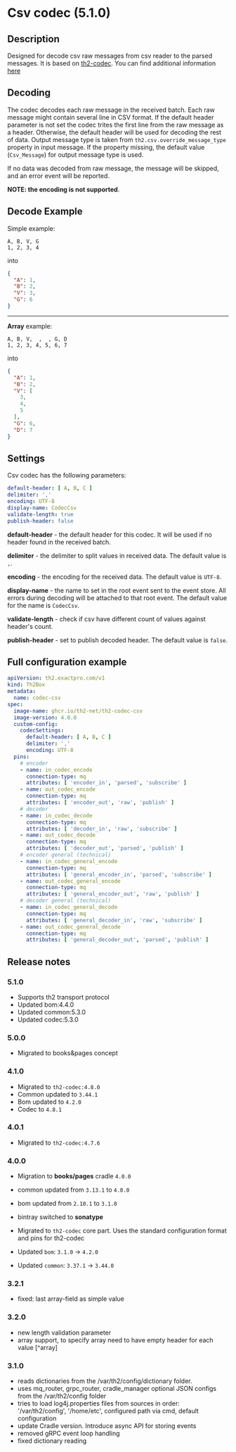 # Csv codec (5.1.0)

## Description

Designed for decode csv raw messages from csv reader to the parsed messages. It is based
on [th2-codec](https://github.com/th2-net/th2-codec). You can find additional
information [here](https://github.com/th2-net/th2-codec/blob/master/README.md)

## Decoding

The codec decodes each raw message in the received batch. Each raw message might contain several line in CSV format. If
the default header parameter is not set the codec trites the first line from the raw message as a header. Otherwise, the
default header will be used for decoding the rest of data. Output message type is taken
from `th2.csv.override_message_type` property in input message. If the property missing, the default
value (`Csv_Message`) for output message type is used.

If no data was decoded from raw message, the message will be skipped, and an error event will be reported.

**NOTE: the encoding is not supported**.

## Decode Example

Simple example:

```text
A, B, V, G
1, 2, 3, 4
```

into

```json
{
  "A": 1,
  "B": 2,
  "V": 3,
  "G": 6
}
```

***

**Array** example:

```text
A, B, V,  ,  , G, D
1, 2, 3, 4, 5, 6, 7
```

into

```json
{
  "A": 1,
  "B": 2,
  "V": [
    3,
    4,
    5
  ],
  "G": 6,
  "D": 7
}
```

## Settings

Csv codec has the following parameters:

```yaml
default-header: [ A, B, C ]
delimiter: ','
encoding: UTF-8
display-name: CodecCsv
validate-length: true
publish-header: false
```

**default-header** - the default header for this codec. It will be used if no header found in the received batch.

**delimiter** - the delimiter to split values in received data. The default value is `,`.

**encoding** - the encoding for the received data. The default value is `UTF-8`.

**display-name** - the name to set in the root event sent to the event store. All errors during decoding will be
attached to that root event. The default value for the name is `CodecCsv`.

**validate-length** - check if csv have different count of values against header's count.

**publish-header** - set to publish decoded header. The default value is `false`.

## Full configuration example

```yaml
apiVersion: th2.exactpro.com/v1
kind: Th2Box
metadata:
  name: codec-csv
spec:
  image-name: ghcr.io/th2-net/th2-codec-csv
  image-version: 4.0.0
  custom-config:
    codecSettings:
      default-header: [ A, B, C ]
      delimiter: ','
      encoding: UTF-8
  pins:
    # encoder
    - name: in_codec_encode
      connection-type: mq
      attributes: [ 'encoder_in', 'parsed', 'subscribe' ]
    - name: out_codec_encode
      connection-type: mq
      attributes: [ 'encoder_out', 'raw', 'publish' ]
    # decoder
    - name: in_codec_decode
      connection-type: mq
      attributes: [ 'decoder_in', 'raw', 'subscribe' ]
    - name: out_codec_decode
      connection-type: mq
      attributes: [ 'decoder_out', 'parsed', 'publish' ]
    # encoder general (technical)
    - name: in_codec_general_encode
      connection-type: mq
      attributes: [ 'general_encoder_in', 'parsed', 'subscribe' ]
    - name: out_codec_general_encode
      connection-type: mq
      attributes: [ 'general_encoder_out', 'raw', 'publish' ]
    # decoder general (technical)
    - name: in_codec_general_decode
      connection-type: mq
      attributes: [ 'general_decoder_in', 'raw', 'subscribe' ]
    - name: out_codec_general_decode
      connection-type: mq
      attributes: [ 'general_decoder_out', 'parsed', 'publish' ]
```

## Release notes

### 5.1.0

+ Supports th2 transport protocol
+ Updated bom:4.4.0
+ Updated common:5.3.0
+ Updated codec:5.3.0

### 5.0.0

+ Migrated to books&pages concept

### 4.1.0

+ Migrated to `th2-codec:4.8.0`
+ Common updated to `3.44.1`
+ Bom updated to `4.2.0`
+ Codec to `4.8.1`

### 4.0.1

+ Migrated to `th2-codec:4.7.6`

### 4.0.0

+ Migration to **books/pages** cradle `4.0.0`
+ common updated from `3.13.1` to `4.0.0`
+ bom updated from `2.10.1` to `3.1.0`
+ bintray switched to **sonatype**

+ Migrated to `th2-codec` core part. Uses the standard configuration format and pins for th2-codec
+ Updated `bom`: `3.1.0` -> `4.2.0`
+ Updated `common`: `3.37.1` -> `3.44.0`

### 3.2.1

+ fixed: last array-field as simple value

### 3.2.0

+ new length validation parameter
+ array support, to specify array need to have empty header for each value [^array]

### 3.1.0

+ reads dictionaries from the /var/th2/config/dictionary folder.
+ uses mq_router, grpc_router, cradle_manager optional JSON configs from the /var/th2/config folder
+ tries to load log4j.properties files from sources in order: '/var/th2/config', '/home/etc', configured path via cmd,
  default configuration
+ update Cradle version. Introduce async API for storing events
+ removed gRPC event loop handling
+ fixed dictionary reading

